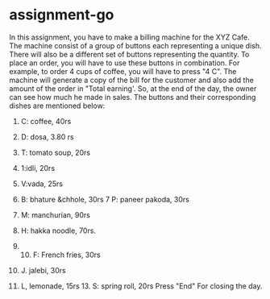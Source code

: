 # assignment-go
In this assignment, you have to make a billing machine for the XYZ Cafe. The machine consist of a group of buttons each representing a unique dish. There will also be a different set of buttons representing the quantity. To place an order, you will have to use these buttons in combination. For example, to order 4 cups of coffee, you will have to press "4 C". The machine will generate a copy of the bill for the customer and also add the amount of the order in "Total earning'. So, at the end of the day, the owner can see how much he made in sales. The buttons and their corresponding dishes are mentioned below:

1. C: coffee, 40rs

2. D: dosa, 
3.80 rs
3. T: tomato soup, 20rs
4. 1:idli, 20rs
5. V:vada, 25rs
6. B: bhature &chhole, 30rs
7 P: paneer pakoda, 30rs
8. M: manchurian, 90rs
9. H: hakka noodle, 70rs.
10.  10. F: French fries, 30rs
11. J. jalebi, 30rs
12. L, lemonade, 15rs 13. S: spring roll, 20rs
Press "End" For closing the day.
